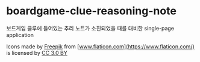 # boardgame-clue-reasoning-note
보드게임 클루에 들어있는 추리 노트가 소진되었을 때를 대비한 single-page application

Icons made by [Freepik](https://www.freepik.com/) from [www.flaticon.com](https://www.flaticon.com/) is licensed by [CC 3.0 BY](http://creativecommons.org/licenses/by/3.0/)
